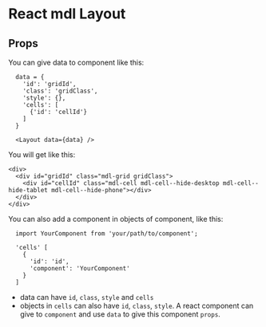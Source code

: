 # React mdl Layout

## Props

You can give data to component like this:
```
  data = {
    'id': 'gridId',
    'class': 'gridClass',
    'style': {},
    'cells': [
      {'id': 'cellId'}
    ]
  }

  <Layout data={data} />
```

You will get like this:
```
<div>
  <div id="gridId" class="mdl-grid gridClass">
    <div id="cellId" class="mdl-cell mdl-cell--hide-desktop mdl-cell--hide-tablet mdl-cell--hide-phone"></div>
  </div>
</div>
```

You can also add a component in objects of component, like this:
```
  import YourComponent from 'your/path/to/component';

  'cells' [
    {
      'id': 'id',
      'component': 'YourComponent'
    }
  ]
```

- data can have `id`, `class`, `style` and `cells`
- objects in `cells` can also have `id`, `class`, `style`. A react component can give to `component` and use `data` to give this component `props`.
